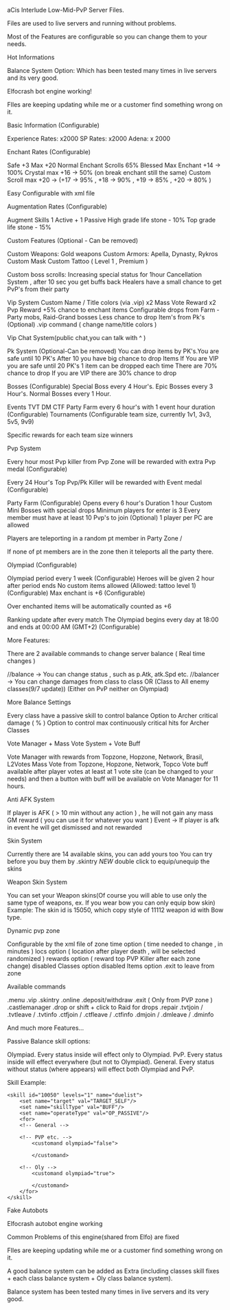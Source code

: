 aCis Interlude Low-Mid-PvP Server Files.

Files are used to live servers and running without problems.

Most of the Features are configurable so you can change them to your needs.
 

Hot Informations

Balance System Option: Which has been tested many times in live servers and its very good.

Elfocrash bot engine working!

FIles are keeping updating while me or a customer find something wrong on it.

Basic Information (Configurable)

Experience Rates: x2000
SP Rates: x2000
Adena: x 2000

 

Enchant Rates (Configurable)

Safe +3
Max +20
Normal Enchant Scrolls 65%
Blessed Max Enchant +14 -> 100%
Crystal max +16 -> 50% (on break enchant still the same)
Custom Scroll max +20 -> (+17 -> 95% , +18 -> 90% , +19 -> 85% , +20 -> 80% )

Easy Configurable with xml file

 

Augmentation Rates (Configurable)

Augment Skills 1 Active + 1 Passive
High grade life stone - 10%
Top grade life stone - 15%

 

Custom Features (Optional - Can be removed)

Custom Weapons: Gold weapons
Custom Armors: Apella, Dynasty, Rykros
Custom Mask
Custom Tattoo ( Level 1 , Premium )

Custom boss scrolls: Increasing special status for 1hour
Cancellation System , after 10 sec you get buffs back
Healers have a small chance to get PvP's from their party


Vip System
Custom Name / Title colors (via .vip)
x2 Mass Vote Reward
x2 Pvp Reward
+5% chance to enchant items
Configurable drops from Farm - Party mobs, Raid-Grand bosses
Less chance to drop Item's from Pk's (Optional)
.vip command ( change name/title colors )

Vip Chat System(public chat,you can talk with ^ )


Pk System  (Optional-Can be removed)
You can drop items by PK's.You are safe until 10 PK's
After 10 you have big chance to drop Items
If You are VIP you are safe until 20 PK's
1 item can be dropped each time
There are 70% chance to drop
If you are VIP there are 30% chance to drop


Bosses (Configurable)
Special Boss every 4 Hour's.
Epic Bosses every 3 Hour's.
Normal Bosses every 1 Hour.

Events
TVT
DM
CTF
Party Farm every 6 hour's with 1 event hour duration (Configurable)
Tournaments (Configurable team size, currently 1v1, 3v3, 5v5, 9v9)

Specific rewards for each team size winners

 

Pvp System

Every hour most Pvp killer from Pvp Zone will be rewarded with extra Pvp medal (Configurable)

Every 24 Hour's Top Pvp/Pk Killer will be rewarded with Event medal (Configurable)


Party Farm (Configurable)
Opens every 6 hour's
Duration 1 hour
Custom Mini Bosses with special drops
Minimum players for enter is 3
Every member must have at least 10 Pvp's to join (Optional)
1 player per PC are allowed

Players are teleporting in a random pt member in Party Zone / 

If none of pt members are in the zone then it teleports all the party there.

 

Olympiad (Configurable)

Olympiad period every 1 week (Configurable)
Heroes will be given 2 hour after period ends
No custom items allowed (Allowed: tattoo level 1) (Configurable)
Max enchant is +6 (Configurable)

Over enchanted items will be automatically counted as +6

Ranking update after every match
The Olympiad begins every day at 18:00 and ends at 00:00 AM (GMT+2)﻿ (Configurable)

 

More Features:

 

There are 2 available commands to change server balance ( Real time changes )

//balance -> You can change status , such as p.Atk, atk.Spd etc.
//balancer -> You can change damages from class to class OR (Class to All enemy classes(9/7 update))
           (Either on PvP neither on Olympiad)

 

More Balance Settings

Every class have a passive skill to control balance
Option to Archer critical damage ( % )
Option to control max continuously critical hits for Archer Classes
 

Vote Manager + Mass Vote System + Vote Buff

Vote Manager with rewards from Topzone, Hopzone, Network, Brasil, L2Votes
Mass Vote from Topzone, Hopzone, Network, Topco
Vote buff available after player votes at least at 1 vote site (can be changed to your needs) and then a button with buff will be available on Vote Manager for 11 hours.
 

Anti AFK System

If player is AFK ( > 10 min without any action ) , he will not gain any mass GM reward ( you can use it for whatever you want )
Event -> If player is afk in event he will get dismissed and not rewarded
 

Skin System

Currently there are 14 available skins, you can add yours too
You can try before you buy them by .skintry
*NEW* double click to equip/unequip the skins
 

Weapon Skin System

You can set your Weapon skins(Of course you will able to use only the same type of weapons, ex. If you wear bow you can only equip bow skin)
Example: <skin id="15050" weaponId="11112" type="BOW"/> <!-- Bow of Halisha -->
                          The skin id is 15050, which copy style of 11112 weapon id with Bow type.

 

Dynamic pvp zone

Configurable by the xml file of zone
time option ( time needed to change , in minutes )
locs option ( location after player death , will be selected randomized )
rewards option ( reward top PVP Killer after each zone change)
disabled Classes option
disabled Items option
.exit to leave from zone
 

Available commands

.menu
.vip
.skintry
.online
.deposit/withdraw
.exit ( Only from PVP zone )
.castlemanager
.drop or shift + click to Raid for drops
.repair
.tvtjoin / .tvtleave / .tvtinfo
.ctfjoin / .ctfleave / .ctfinfo
.dmjoin / .dmleave / .dminfo
 

And much more Features...

 

Passive Balance skill options:

Olympiad. Every status inside <customand olympiad="true"> will effect only to Olympiad.
PvP. Every status inside <customand olympiad="false"> will effect everywhere (but not to Olympiad).
General. Every status without <customand> status (where <!-- General --> appears) will effect both Olympiad and PvP.

Skill Example:
  
    <skill id="10050" levels="1" name="duelist">
        <set name="target" val="TARGET_SELF"/>
        <set name="skillType" val="BUFF"/>
        <set name="operateType" val="OP_PASSIVE"/>
        <for>
        <!-- General -->

        <!-- PVP etc. -->
            <customand olympiad="false">
               
            </customand>    

        <!-- Oly -->
            <customand olympiad="true">
                
            </customand>    
        </for>
    </skill>

Fake Autobots

Elfocrash autobot engine working

Common Problems of this engine(shared from Elfo) are fixed 
 

FIles are keeping updating while me or a customer find something wrong on it.

A good balance system can be added as Extra (including classes skill fixes + each class balance system + Oly class balance system).

Balance system has been tested many times in live servers and its very good.
